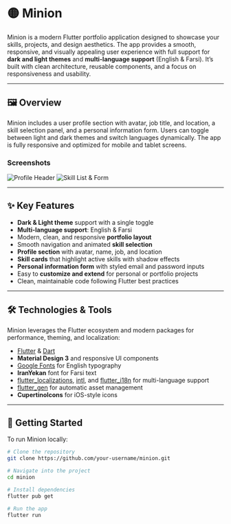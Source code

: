 # 🟡 Minion

Minion is a modern Flutter portfolio application designed to showcase your skills, projects, and design aesthetics. The app provides a smooth, responsive, and visually appealing user experience with full support for **dark and light themes** and **multi-language support** (English & Farsi). It’s built with clean architecture, reusable components, and a focus on responsiveness and usability.

---

## 🖼 Overview

Minion includes a user profile section with avatar, job title, and location, a skill selection panel, and a personal information form. Users can toggle between light and dark themes and switch languages dynamically. The app is fully responsive and optimized for mobile and tablet screens.

### Screenshots

![Profile Header](https://i.imgur.com/qRU44v9.png)
![Skill List & Form](https://i.imgur.com/WuMxB7D.png)

---

## ✨ Key Features

- **Dark & Light theme** support with a single toggle  
- **Multi-language support**: English & Farsi  
- Modern, clean, and responsive **portfolio layout**  
- Smooth navigation and animated **skill selection**  
- **Profile section** with avatar, name, job, and location  
- **Skill cards** that highlight active skills with shadow effects  
- **Personal information form** with styled email and password inputs  
- Easy to **customize and extend** for personal or portfolio projects  
- Clean, maintainable code following Flutter best practices  

---

## 🛠 Technologies & Tools

Minion leverages the Flutter ecosystem and modern packages for performance, theming, and localization:

- [Flutter](https://flutter.dev/) & [Dart](https://dart.dev/)  
- **Material Design 3** and responsive UI components  
- [Google Fonts](https://pub.dev/packages/google_fonts) for English typography  
- **IranYekan** font for Farsi text  
- [flutter_localizations](https://api.flutter.dev/flutter/flutter_localizations/flutter_localizations-library.html), [intl](https://pub.dev/packages/intl), and [flutter_i18n](https://pub.dev/packages/flutter_i18n) for multi-language support  
- [flutter_gen](https://pub.dev/packages/flutter_gen) for automatic asset management  
- **CupertinoIcons** for iOS-style icons  

---

## 🚀 Getting Started

To run Minion locally:

```bash
# Clone the repository
git clone https://github.com/your-username/minion.git

# Navigate into the project
cd minion

# Install dependencies
flutter pub get

# Run the app
flutter run
